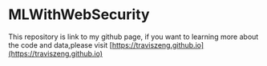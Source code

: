 # MLWithWebSecurity
This repository is link to my github page, if you want to learning more about the code and data,please visit [https://traviszeng.github.io](https://traviszeng.github.io)
